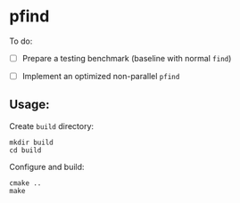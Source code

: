 # pfind

To do:

- [ ] Prepare a testing benchmark (baseline with normal ```find```)
- [ ] Implement an optimized non-parallel ```pfind```


## Usage:

Create ```build``` directory:
```
mkdir build
cd build
```

Configure and build:
```
cmake ..
make
```